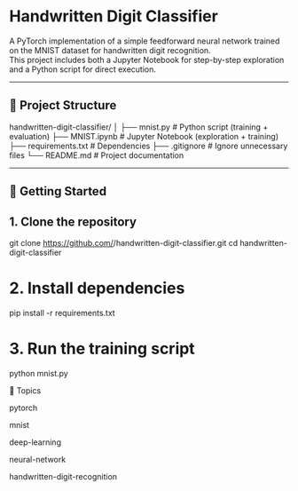 # Handwritten Digit Classifier

A PyTorch implementation of a simple feedforward neural network trained on the MNIST dataset for handwritten digit recognition.  
This project includes both a Jupyter Notebook for step-by-step exploration and a Python script for direct execution.

---

## 📂 Project Structure
handwritten-digit-classifier/
│
├── mnist.py # Python script (training + evaluation)
├── MNIST.ipynb # Jupyter Notebook (exploration + training)
├── requirements.txt # Dependencies
├── .gitignore # Ignore unnecessary files
└── README.md # Project documentation

---

## 🚀 Getting Started

## 1. Clone the repository
git clone https://github.com/<your-username>/handwritten-digit-classifier.git
cd handwritten-digit-classifier

# 2. Install dependencies
pip install -r requirements.txt

# 3. Run the training script
python mnist.py




📌 Topics

pytorch

mnist

deep-learning

neural-network

handwritten-digit-recognition